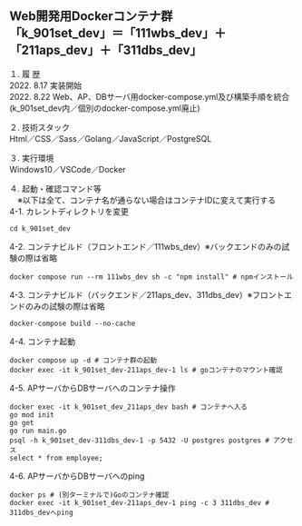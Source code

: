 Web開発用Dockerコンテナ群  
「k_901set_dev」＝「111wbs_dev」＋「211aps_dev」＋「311dbs_dev」  
---

１. 履 歴  
2022. 8.17 実装開始  
2022. 8.22 Web、AP、DBサーバ用docker-compose.yml及び構築手順を統合(k_901set_dev内／個別のdocker-compose.yml廃止)  

２. 技術スタック  
Html／CSS／Sass／Golang／JavaScript／PostgreSQL  

３. 実行環境  
Windows10／VSCode／Docker  

４. 起動・確認コマンド等  
　※以下は全て、コンテナ名が通らない場合はコンテナIDに変えて実行する  
 4-1. カレントディレクトリを変更  
```
cd k_901set_dev
```
 4-2. コンテナビルド（フロントエンド／111wbs_dev）※バックエンドのみの試験の際は省略  
```
docker compose run --rm 111wbs_dev sh -c "npm install" # npmインストール
```
 4-3. コンテナビルド（バックエンド／211aps_dev、311dbs_dev）※フロントエンドのみの試験の際は省略  
```
docker-compose build --no-cache
```
 4-4. コンテナ起動
```
docker compose up -d # コンテナ群の起動
docker exec -it k_901set_dev-211aps_dev-1 ls # goコンテナのマウント確認
```
 4-5. APサーバからDBサーバへのコンテナ操作  
```
docker exec -it k_901set_dev_211aps_dev bash # コンテナへ入る
go mod init
go get
go run main.go
psql -h k_901set_dev-311dbs_dev-1 -p 5432 -U postgres postgres # アクセス
select * from employee;
```
4-6. APサーバからDBサーバへのping  
```
docker ps # (別ターミナルで)Goのコンテナ確認
docker exec -it k_901set_dev-211aps_dev-1 ping -c 3 311dbs_dev # 311dbs_devへping
```
<!--
３　今後の課題（覚え書き）  
①引き続きローカルのOSにはDocker Desktop for Windows以外のミドルウェアをインストールせず開発環境はDocker上に構築すること  
②「create-react-app」を使用せずに開発用コンテナを作成すること  
③「docker-compose.yml」ファイルをルートディレクトリ「myportfolio_k」直下で一つにまとめること  
-->
